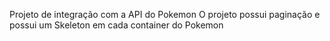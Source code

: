Projeto de integração com a API do Pokemon
O projeto possui paginação e possui um Skeleton em cada container do Pokemon
